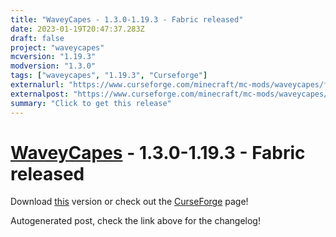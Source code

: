 ```yaml
---
title: "WaveyCapes - 1.3.0-1.19.3 - Fabric released"
date: 2023-01-19T20:47:37.283Z
draft: false
project: "waveycapes"
mcversion: "1.19.3"
modversion: "1.3.0"
tags: ["waveycapes", "1.19.3", "Curseforge"]
externalurl: "https://www.curseforge.com/minecraft/mc-mods/waveycapes/files/4354045"
externalpost: "https://www.curseforge.com/minecraft/mc-mods/waveycapes/files/4354045"
summary: "Click to get this release"
---
```

# [WaveyCapes](/project/waveycapes) - 1.3.0-1.19.3 - Fabric released
Download [this](https://www.curseforge.com/minecraft/mc-mods/waveycapes/files/4354045) version or check out the [CurseForge](https://www.curseforge.com/minecraft/mc-mods/waveycapes) page!

Autogenerated post, check the link above for the changelog!

